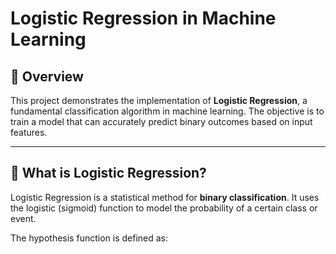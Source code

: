 # Logistic Regression in Machine Learning

## 📌 Overview

This project demonstrates the implementation of **Logistic Regression**, a fundamental classification algorithm in machine learning. The objective is to train a model that can accurately predict binary outcomes based on input features.

---

## 🧠 What is Logistic Regression?

Logistic Regression is a statistical method for **binary classification**. It uses the logistic (sigmoid) function to model the probability of a certain class or event.

The hypothesis function is defined as:

